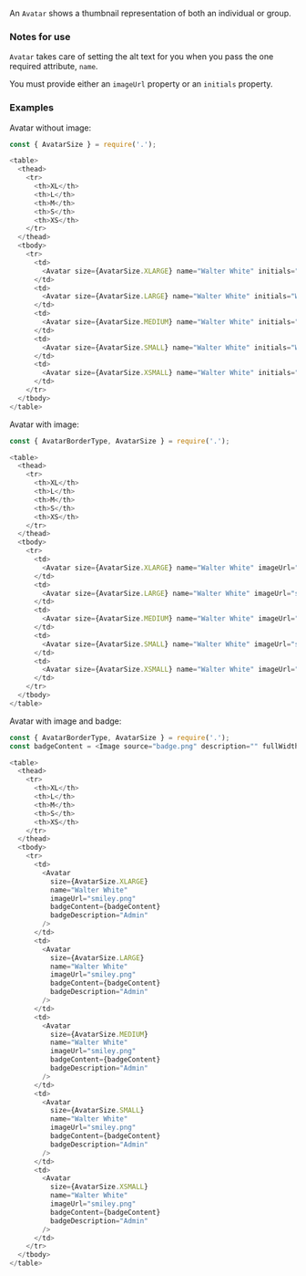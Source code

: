 An `Avatar` shows a thumbnail representation of both an individual or group.

### Notes for use

`Avatar` takes care of setting the alt text for you when you pass the one required attribute, `name`.

You must provide either an `imageUrl` property or an `initials` property.

### Examples

Avatar without image:

```js { "props": { "data-description": "without image" } }
const { AvatarSize } = require('.');

<table>
  <thead>
    <tr>
      <th>XL</th>
      <th>L</th>
      <th>M</th>
      <th>S</th>
      <th>XS</th>
    </tr>
  </thead>
  <tbody>
    <tr>
      <td>
        <Avatar size={AvatarSize.XLARGE} name="Walter White" initials="WW" />
      </td>
      <td>
        <Avatar size={AvatarSize.LARGE} name="Walter White" initials="WW" />
      </td>
      <td>
        <Avatar size={AvatarSize.MEDIUM} name="Walter White" initials="WW" />
      </td>
      <td>
        <Avatar size={AvatarSize.SMALL} name="Walter White" initials="WW" />
      </td>
      <td>
        <Avatar size={AvatarSize.XSMALL} name="Walter White" initials="WW" />
      </td>
    </tr>
  </tbody>
</table>
```

Avatar with image:

```js { "props": { "data-description": "with image" } }
const { AvatarBorderType, AvatarSize } = require('.');

<table>
  <thead>
    <tr>
      <th>XL</th>
      <th>L</th>
      <th>M</th>
      <th>S</th>
      <th>XS</th>
    </tr>
  </thead>
  <tbody>
    <tr>
      <td>
        <Avatar size={AvatarSize.XLARGE} name="Walter White" imageUrl="smiley.png" />
      </td>
      <td>
        <Avatar size={AvatarSize.LARGE} name="Walter White" imageUrl="smiley.png" />
      </td>
      <td>
        <Avatar size={AvatarSize.MEDIUM} name="Walter White" imageUrl="smiley.png" />
      </td>
      <td>
        <Avatar size={AvatarSize.SMALL} name="Walter White" imageUrl="smiley.png" />
      </td>
      <td>
        <Avatar size={AvatarSize.XSMALL} name="Walter White" imageUrl="smiley.png" />
      </td>
    </tr>
  </tbody>
</table>
```

Avatar with image and badge:

```js { "props": { "data-description": "with image and badge" } }
const { AvatarBorderType, AvatarSize } = require('.');
const badgeContent = <Image source="badge.png" description="" fullWidth={true} />;

<table>
  <thead>
    <tr>
      <th>XL</th>
      <th>L</th>
      <th>M</th>
      <th>S</th>
      <th>XS</th>
    </tr>
  </thead>
  <tbody>
    <tr>
      <td>
        <Avatar
          size={AvatarSize.XLARGE}
          name="Walter White"
          imageUrl="smiley.png"
          badgeContent={badgeContent}
          badgeDescription="Admin"
        />
      </td>
      <td>
        <Avatar
          size={AvatarSize.LARGE}
          name="Walter White"
          imageUrl="smiley.png"
          badgeContent={badgeContent}
          badgeDescription="Admin"
        />
      </td>
      <td>
        <Avatar
          size={AvatarSize.MEDIUM}
          name="Walter White"
          imageUrl="smiley.png"
          badgeContent={badgeContent}
          badgeDescription="Admin"
        />
      </td>
      <td>
        <Avatar
          size={AvatarSize.SMALL}
          name="Walter White"
          imageUrl="smiley.png"
          badgeContent={badgeContent}
          badgeDescription="Admin"
        />
      </td>
      <td>
        <Avatar
          size={AvatarSize.XSMALL}
          name="Walter White"
          imageUrl="smiley.png"
          badgeContent={badgeContent}
          badgeDescription="Admin"
        />
      </td>
    </tr>
  </tbody>
</table>
```
